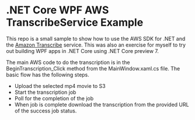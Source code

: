 # .NET Core WPF AWS TranscribeService Example

This repo is a small sample to show how to use the AWS SDK for .NET and the [Amazon Transcribe](https://docs.aws.amazon.com/transcribe/latest/dg/what-is-transcribe.html)
service. This was also an exercise for myself to try out building WPF apps in .NET Core using .NET Core preview 7.

The main AWS code to do the transcription is in the BeginTranscription_Click method from the MainWindow.xaml.cs file. The basic flow has the following steps.

* Upload the selected mp4 movie to S3
* Start the transcription job
* Poll for the completion of the job
* When job is complete download the transcription from the provided URL of the success job status.